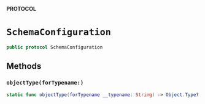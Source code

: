 **PROTOCOL**

# `SchemaConfiguration`

```swift
public protocol SchemaConfiguration
```

## Methods
### `objectType(forTypename:)`

```swift
static func objectType(forTypename __typename: String) -> Object.Type?
```
